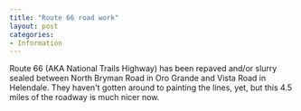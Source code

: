 ```yaml
---
title: "Route 66 road work"
layout: post
categories:
- Information
---
```


Route 66 (AKA National Trails Highway) has been repaved and/or slurry sealed between North Bryman Road in Oro Grande and Vista Road in Helendale. They haven't gotten around to painting the lines, yet, but this 4.5 miles of the roadway is much nicer now.